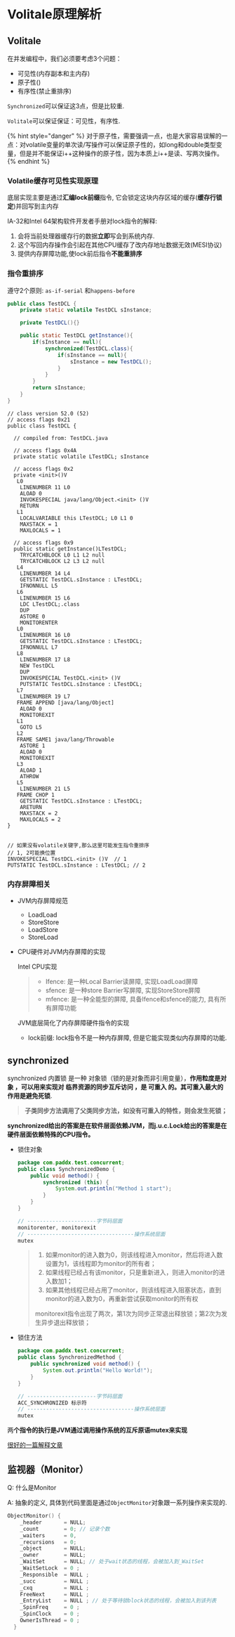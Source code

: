 # Volitale原理解析

## Volitale

在并发编程中，我们必须要考虑3个问题：

* 可见性\(内存副本和主内存\)
* 原子性\(\)
* 有序性\(禁止重排序\)

`Synchronized`可以保证这3点，但是比较重.

`Volitale`可以保证保证：可见性，有序性.

{% hint style="danger" %}
对于原子性，需要强调一点，也是大家容易误解的一点：对volatile变量的单次读/写操作可以保证原子性的，如long和double类型变量，但是并不能保证i++这种操作的原子性，因为本质上i++是读、写两次操作。
{% endhint %}

### Volatile缓存可见性实现原理

底层实现主要是通过**汇编lock前缀**指令, 它会锁定这块内存区域的缓存\(**缓存行锁定**\)并回写到主内存

IA-32和Intel 64架构软件开发者手册对lock指令的解释:

1. 会将当前处理器缓存行的数据**立即**写会到系统内存.
2. 这个写回内存操作会引起在其他CPU缓存了改内存地址数据无效\(MESI协议\)
3. 提供内存屏障功能,使lock前后指令**不能重排序**

### 指令重排序

遵守2个原则: `as-if-serial` 和`happens-before`

```java
public class TestDCL {
    private static volatile TestDCL sInstance;

    private TestDCL(){}

    public static TestDCL getInstance(){
        if(sInstance == null){
            synchronized(TestDCL.class){
                if(sInstance == null){
                    sInstance = new TestDCL();
                }
            }
        }
        return sInstance;
    }
}
```

```text
// class version 52.0 (52)
// access flags 0x21
public class TestDCL {

  // compiled from: TestDCL.java

  // access flags 0x4A
  private static volatile LTestDCL; sInstance

  // access flags 0x2
  private <init>()V
   L0
    LINENUMBER 11 L0
    ALOAD 0
    INVOKESPECIAL java/lang/Object.<init> ()V
    RETURN
   L1
    LOCALVARIABLE this LTestDCL; L0 L1 0
    MAXSTACK = 1
    MAXLOCALS = 1

  // access flags 0x9
  public static getInstance()LTestDCL;
    TRYCATCHBLOCK L0 L1 L2 null
    TRYCATCHBLOCK L2 L3 L2 null
   L4
    LINENUMBER 14 L4
    GETSTATIC TestDCL.sInstance : LTestDCL;
    IFNONNULL L5
   L6
    LINENUMBER 15 L6
    LDC LTestDCL;.class
    DUP
    ASTORE 0
    MONITORENTER
   L0
    LINENUMBER 16 L0
    GETSTATIC TestDCL.sInstance : LTestDCL;
    IFNONNULL L7
   L8
    LINENUMBER 17 L8
    NEW TestDCL
    DUP
    INVOKESPECIAL TestDCL.<init> ()V
    PUTSTATIC TestDCL.sInstance : LTestDCL;
   L7
    LINENUMBER 19 L7
   FRAME APPEND [java/lang/Object]
    ALOAD 0
    MONITOREXIT
   L1
    GOTO L5
   L2
   FRAME SAME1 java/lang/Throwable
    ASTORE 1
    ALOAD 0
    MONITOREXIT
   L3
    ALOAD 1
    ATHROW
   L5
    LINENUMBER 21 L5
   FRAME CHOP 1
    GETSTATIC TestDCL.sInstance : LTestDCL;
    ARETURN
    MAXSTACK = 2
    MAXLOCALS = 2
}


// 如果没有volatile关键字,那么这里可能发生指令重排序
// 1, 2可能换位置
INVOKESPECIAL TestDCL.<init> ()V  // 1
PUTSTATIC TestDCL.sInstance : LTestDCL; // 2
```

### 内存屏障相关

* JVM内存屏障规范
  * LoadLoad
  * StoreStore
  * LoadStore
  * StoreLoad
* CPU硬件对JVM内存屏障的实现

  Intel CPU实现

  > * Ifence: 是一种Local Barrier读屏障, 实现LoadLoad屏障
  > * sfence: 是一种store Barrier写屏障, 实现StoreStore屏障
  > * mfence: 是一种全能型的屏障, 具备Ifence和sfence的能力, 具有所有屏障功能

  JVM底层简化了内存屏障硬件指令的实现

  * lock前缀: lock指令不是一种内存屏障, 但是它能实现类似内存屏障的功能.

## synchronized

synchronized 内置锁 是一种 对象锁（锁的是对象而非引用变量），**作用粒度是对象 ，可以用来实现对 临界资源的同步互斥访问 ，是 可重入 的。其可重入最大的作用是避免死锁**.

> **子类同步方法调用了父类同步方法，如没有可重入的特性，则会发生死锁；**

**synchronized给出的答案是在软件层面依赖JVM，而j.u.c.Lock给出的答案是在硬件层面依赖特殊的CPU指令。**

* 锁住对象

  ```java
  package com.paddx.test.concurrent;
  public class SynchronizedDemo {
      public void method() {
          synchronized (this) {
              System.out.println("Method 1 start");
          }
      }
  }

  // ----------------------字节码层面
  monitorenter, monitorexit
  // ----------------------------------操作系统层面
  mutex
  ```

  > 1. 如果monitor的进入数为0，则该线程进入monitor，然后将进入数设置为1，该线程即为monitor的所有者；
  > 2. 如果线程已经占有该monitor，只是重新进入，则进入monitor的进入数加1；
  > 3. 如果其他线程已经占用了monitor，则该线程进入阻塞状态，直到monitor的进入数为0，再重新尝试获取monitor的所有权
  >
  > monitorexit指令出现了两次，第1次为同步正常退出释放锁；第2次为发生异步退出释放锁；

* 锁住方法

  ```java
  package com.paddx.test.concurrent;
  public class SynchronizedMethod {
      public synchronized void method() {
          System.out.println("Hello World!");
      }
  }

  // ----------------------字节码层面
  ACC_SYNCHRONIZED 标示符
  // ----------------------------------操作系统层面
  mutex
  ```

两**个指令的执行是JVM通过调用操作系统的互斥原语mutex来实现**

[很好的一篇解释文章](https://www.cnblogs.com/aspirant/p/11470858.html)

## 监视器（Monitor）

Q: 什么是Monitor

A: 抽象的定义, 具体到代码里面是通过`ObjectMonitor`对象跟一系列操作来实现的.

```cpp
ObjectMonitor() {
    _header       = NULL;
    _count        = 0; // 记录个数
    _waiters      = 0,
    _recursions   = 0;
    _object       = NULL;
    _owner        = NULL;
    _WaitSet      = NULL; // 处于wait状态的线程，会被加入到_WaitSet
    _WaitSetLock  = 0 ;
    _Responsible  = NULL ;
    _succ         = NULL ;
    _cxq          = NULL ;
    FreeNext      = NULL ;
    _EntryList    = NULL ; // 处于等待锁block状态的线程，会被加入到该列表
    _SpinFreq     = 0 ;
    _SpinClock    = 0 ;
    OwnerIsThread = 0 ;
  }
```

